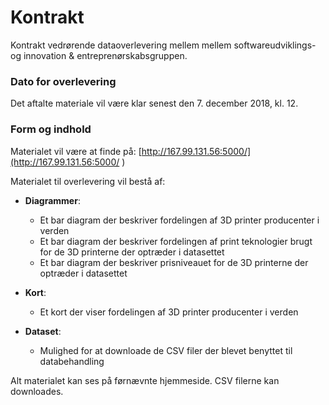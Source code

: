 # Kontrakt 

Kontrakt vedrørende dataoverlevering mellem mellem softwareudviklings- og innovation & entreprenørskabsgruppen.

### Dato for overlevering
Det aftalte materiale vil være klar senest den 7. december 2018, kl. 12.

### Form og indhold

Materialet vil være at finde på:
[http://167.99.131.56:5000/](http://167.99.131.56:5000/ )

Materialet til overlevering vil bestå af: 
* **Diagrammer**:
  * Et bar diagram der beskriver fordelingen af 3D printer producenter i verden
  * Et bar diagram der beskriver fordelingen af print teknologier brugt for de 3D printerne der optræder i datasettet
  * Et bar diagram der beskriver prisniveauet for de 3D printerne der optræder i datasettet
  
* **Kort**: 
  * Et kort der viser fordelingen af 3D printer producenter i verden
  
* **Dataset**:
  * Mulighed for at downloade de CSV filer der blevet benyttet til databehandling 
  
Alt materialet kan ses på førnævnte hjemmeside. 
CSV filerne kan downloades. 
